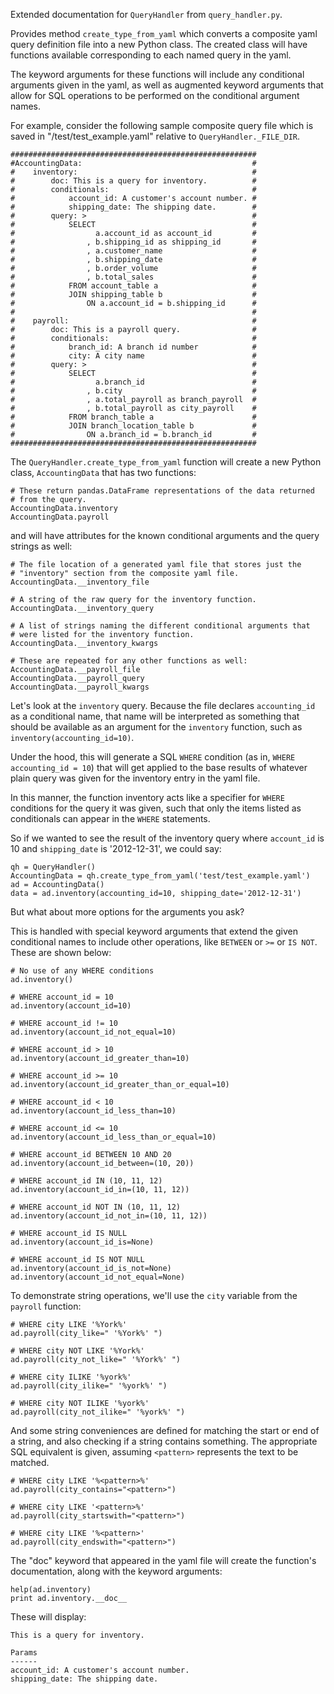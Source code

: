 Extended documentation for `QueryHandler` from `query_handler.py`.

Provides method `create_type_from_yaml` which converts a composite yaml
query definition file into a new Python class. The created class will
have functions available corresponding to each named query in the yaml.

The keyword arguments for these functions will include any conditional
arguments given in the yaml, as well as augmented keyword arguments that
allow for SQL operations to be performed on the conditional argument names.

For example, consider the following sample composite query file which is
saved in "/test/test_example.yaml" relative to `QueryHandler._FILE_DIR`.

    #######################################################
    #AccountingData:                                      #
    #    inventory:                                       #
    #        doc: This is a query for inventory.          #
    #        conditionals:                                #
    #            account_id: A customer's account number. #
    #            shipping_date: The shipping date.        #
    #        query: >                                     #
    #            SELECT                                   #
    #                  a.account_id as account_id         #
    #                , b.shipping_id as shipping_id       #
    #                , a.customer_name                    #
    #                , b.shipping_date                    #
    #                , b.order_volume                     #
    #                , b.total_sales                      #
    #            FROM account_table a                     #
    #            JOIN shipping_table b                    #
    #                ON a.account_id = b.shipping_id      #
    #                                                     #
    #    payroll:                                         #
    #        doc: This is a payroll query.                #
    #        conditionals:                                #
    #            branch_id: A branch id number            #
    #            city: A city name                        #
    #        query: >                                     #
    #            SELECT                                   #
    #                  a.branch_id                        #
    #                , b.city                             #
    #                , a.total_payroll as branch_payroll  #
    #                , b.total_payroll as city_payroll    #
    #            FROM branch_table a                      #
    #            JOIN branch_location_table b             #
    #                ON a.branch_id = b.branch_id         #
    #######################################################

The `QueryHandler.create_type_from_yaml` function will create a new Python
class, `AccountingData` that has two functions:

    # These return pandas.DataFrame representations of the data returned
    # from the query.
    AccountingData.inventory
    AccountingData.payroll

and will have attributes for the known conditional arguments and the query
strings as well:

    # The file location of a generated yaml file that stores just the 
    # "inventory" section from the composite yaml file.
    AccountingData.__inventory_file

    # A string of the raw query for the inventory function.
    AccountingData.__inventory_query
    
    # A list of strings naming the different conditional arguments that 
    # were listed for the inventory function.
    AccountingData.__inventory_kwargs

    # These are repeated for any other functions as well:
    AccountingData.__payroll_file
    AccountingData.__payroll_query
    AccountingData.__payroll_kwargs

Let's look at the `inventory` query. Because the file declares 
`accounting_id` as a conditional name, that name will be interpreted as
something that should be available as an argument for the `inventory`
function, such as `inventory(accounting_id=10)`. 

Under the hood, this will generate a SQL `WHERE` condition (as in, 
`WHERE accounting_id = 10`) that will get applied to the base results of
whatever plain query was given for the inventory entry in the yaml file.

In this manner, the function inventory acts like a specifier for `WHERE`
conditions for the query it was given, such that only the items listed as
conditionals can appear in the `WHERE` statements.

So if we wanted to see the result of the inventory query where `account_id`
is 10 and `shipping_date` is '2012-12-31', we could say:

    qh = QueryHandler()
    AccountingData = qh.create_type_from_yaml('test/test_example.yaml')
    ad = AccountingData()
    data = ad.inventory(accounting_id=10, shipping_date='2012-12-31')

But what about more options for the arguments you ask? 

This is handled with special keyword arguments that extend the given
conditional names to include other operations, like `BETWEEN` or `>=` or 
`IS NOT`. These are shown below:

    # No use of any WHERE conditions
    ad.inventory()

    # WHERE account_id = 10
    ad.inventory(account_id=10)

    # WHERE account_id != 10
    ad.inventory(account_id_not_equal=10)

    # WHERE account_id > 10
    ad.inventory(account_id_greater_than=10)

    # WHERE account_id >= 10
    ad.inventory(account_id_greater_than_or_equal=10)

    # WHERE account_id < 10
    ad.inventory(account_id_less_than=10)

    # WHERE account_id <= 10
    ad.inventory(account_id_less_than_or_equal=10)

    # WHERE account_id BETWEEN 10 AND 20
    ad.inventory(account_id_between=(10, 20))

    # WHERE account_id IN (10, 11, 12)
    ad.inventory(account_id_in=(10, 11, 12))

    # WHERE account_id NOT IN (10, 11, 12)
    ad.inventory(account_id_not_in=(10, 11, 12))

    # WHERE account_id IS NULL
    ad.inventory(account_id_is=None)

    # WHERE account_id IS NOT NULL
    ad.inventory(account_id_is_not=None)
    ad.inventory(account_id_not_equal=None)

To demonstrate string operations, we'll use the `city` variable from the
`payroll` function:

    # WHERE city LIKE '%York%'
    ad.payroll(city_like=" '%York%' ")

    # WHERE city NOT LIKE '%York%'
    ad.payroll(city_not_like=" '%York%' ")

    # WHERE city ILIKE '%york%'
    ad.payroll(city_ilike=" '%york%' ")

    # WHERE city NOT ILIKE '%york%'
    ad.payroll(city_not_ilike=" '%york%' ")

And some string conveniences are defined for matching the start or end of
a string, and also checking if a string contains something. The appropriate
SQL equivalent is given, assuming `<pattern>` represents the text to be 
matched.

    # WHERE city LIKE '%<pattern>%'
    ad.payroll(city_contains="<pattern>")

    # WHERE city LIKE '<pattern>%'
    ad.payroll(city_startswith="<pattern>")        

    # WHERE city LIKE '%<pattern>'
    ad.payroll(city_endswith="<pattern>")     

The "doc" keyword that appeared in the yaml file will create the function's
documentation, along with the keyword arguments:

    help(ad.inventory)
    print ad.inventory.__doc__
    
These will display:

    This is a query for inventory.

    Params
    ------
    account_id: A customer's account number.
    shipping_date: The shipping date.

